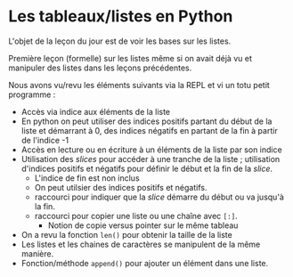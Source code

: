# Les tableaux/listes en Python

L'objet de la leçon du jour est de voir les bases sur les listes.

Première leçon (formelle) sur les listes même si on avait déjà vu  et manipuler des listes dans les leçons précédentes.

Nous avons vu/revu les éléments suivants via la REPL et vi un totu petit programme :

* Accès via indice aux éléments de la liste
* En python on peut utiliser des indices positifs partant du début de la liste et démarrant à 0, des indices négatifs en partant de la fin à partir de l'indice -1
* Accès en lecture ou en écriture à un éléments de la liste par son indice
* Utilisation des _slices_ pour accéder à une tranche de la liste ; utilisation d'indices positifs et négatifs pour définir le début et la fin de la _slice_.
  * L'indice de fin est non inclus
  * On peut utilsier des indices positifs et négatifs.
  * raccourci pour indiquer que la _slice_ démarre du début ou va jusqu'à la fin.
  * raccourci pour copier une liste ou une chaîne avec `[:]`.
    * Notion de copie versus pointer sur le même tableau
* On a revu la fonction `len()` pour obtenir la taille de la liste
* Les listes et les chaines de caractères se manipulent de la même manière.
* Fonction/méthode `append()` pour ajouter un élément dans une liste.
